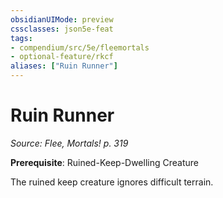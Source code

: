 ```yaml
---
obsidianUIMode: preview
cssclasses: json5e-feat
tags:
- compendium/src/5e/fleemortals
- optional-feature/rkcf
aliases: ["Ruin Runner"]
---
```

# Ruin Runner
*Source: Flee, Mortals! p. 319*  

**Prerequisite**: Ruined-Keep-Dwelling Creature

The ruined keep creature ignores difficult terrain.